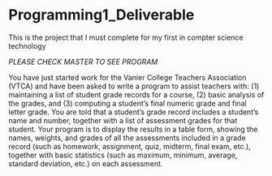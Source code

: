 # Programming1_Deliverable

This is the project that I must complete for my first in compter science technology

*PLEASE CHECK MASTER TO SEE PROGRAM*

You have just started work for the Vanier College Teachers Association (VTCA) and have been
asked to write a program to assist teachers with:
(1) maintaining a list of student grade records for a course,
(2) basic analysis of the grades, and
(3) computing a student’s final numeric grade and final letter grade.
You are told that a student’s grade record includes a student’s name and number, together with
a list of assessment grades for that student. Your program is to display the results in a table form,
showing the names, weights, and grades of all the assessments included in a grade record (such
as homework, assignment, quiz, midterm, final exam, etc.), together with basic statistics (such as
maximum, minimum, average, standard deviation, etc.) on each assessment. 
